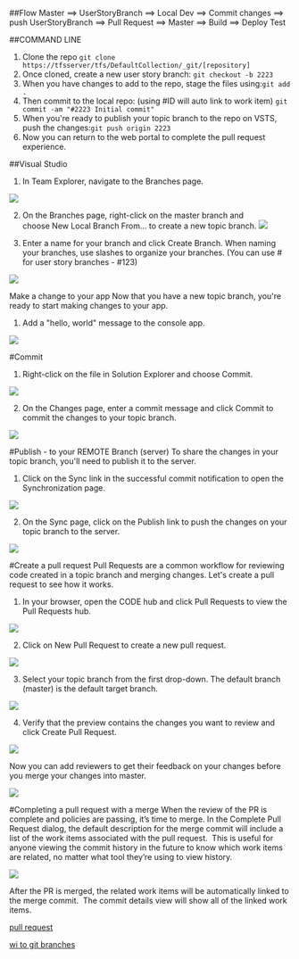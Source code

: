 ##Flow
Master ==> UserStoryBranch ==> Local Dev ==> Commit changes ==>	
push UserStoryBranch ==> Pull Request ==> Master ==> Build ==> Deploy Test
	
##COMMAND LINE
1. Clone the repo `git clone   https://tfsserver/tfs/DefaultCollection/_git/[repository]`
2. Once cloned, create a new user story branch: `git checkout -b 2223`
3. When you have changes to add to the repo, stage the files using:`git add .`
4. Then commit to the local repo: (using #ID will auto link to work item) `git commit -am "#2223 Initial commit"`
5. When you're ready to publish your topic branch to the repo on VSTS, push the changes:`git push origin 2223`
6. Now you can return to the web portal to complete the pull request experience.

##Visual Studio
1. In Team Explorer, navigate to the Branches page. 

![]({{site.url}}/img/gitbranchpullreq/vsbranches1.png)

2. On the Branches page, right-click on the master branch and choose New Local Branch From... to create a new topic branch.
![]({{site.url}}/img/gitbranchpullreq/vsbranchesnewlocal.png)

3. Enter a name for your branch and click Create Branch. When naming your branches, use slashes to organize your branches. (You can use #<storyid> for user story branches - #123)

![]({{site.url}}/img/gitbranchpullreq/vsbranchescreate.png)	
	
Make a change to your app Now that you have a new topic branch, you're ready to start making changes to your app.
1. Add a "hello, world" message to the console app.

![]({{site.url}}/img/gitbranchpullreq/vshelloworld.png)
	
#Commit
1. Right-click on the file in Solution Explorer and choose Commit.

![]({{site.url}}/img/gitbranchpullreq/vscommit.png)

2. On the Changes page, enter a commit message and click Commit to commit the changes to your topic branch.

![]({{site.url}}/img/gitbranchpullreq/vschangescommit.png)
	
#Publish - to your REMOTE Branch (server)
To share the changes in your topic branch, you'll need to publish it to the server.
1. Click on the Sync link in the successful commit notification to open the Synchronization page.

![]({{site.url}}/img/gitbranchpullreq/vscommitsyncmessage.png)		

2. On the Sync page, click on the Publish link to push the changes on your topic branch to the server.

![]({{site.url}}/img/gitbranchpullreq/vssyncpublish.png)
	
#Create a pull request
Pull Requests are a common workflow for reviewing code created in a topic branch and merging changes. Let's create a pull request to see how it works.
1. In your browser, open the CODE hub and click Pull Requests to view the Pull Requests hub.

![]({{site.url}}/img/gitbranchpullreq/webpullrequesthub.png)		

2. Click on New Pull Request to create a new pull request.

![]({{site.url}}/img/gitbranchpullreq/webpullrequestnew.png)	

3. Select your topic branch from the first drop-down. The default branch (master) is the default target branch.

![]({{site.url}}/img/gitbranchpullreq/webpullrequestselectbranch.png)

4. Verify that the preview contains the changes you want to review and click Create Pull Request.

![]({{site.url}}/img/gitbranchpullreq/webpullrequestcreate.png)

Now you can add reviewers to get their feedback on your changes before you merge your changes into master.

![]({{site.url}}/img/gitbranchpullreq/webpullrequestinprogress.png)		

#Completing a pull request with a merge
When the review of the PR is complete and policies are passing, it’s time to merge. In the Complete Pull Request dialog, the default description for the merge commit will include a list of the work items associated with the pull request.  This is useful for anyone viewing the commit history in the future to know which work items are related, no matter what tool they’re using to view history.

![]({{site.url}}/img/gitbranchpullreq/complete-pull-request.png)

After the PR is merged, the related work items will be automatically linked to the merge commit.  The commit details view will show all of the linked work items.

[pull request](https://www.visualstudio.com/en-us/docs/git/get-started#conduct-a-pull-request)

[wi to git branches](https://blogs.msdn.microsoft.com/visualstudioalm/2016/03/02/linking-work-items-to-git-branches-commits-and-pull-requests) 



